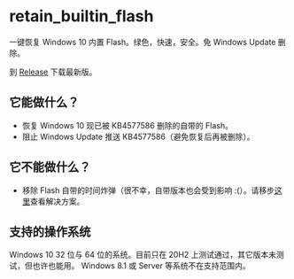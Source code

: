# retain_builtin_flash
 一键恢复 Windows 10 内置 Flash。绿色，快速，安全。免 Windows Update 删除。
 
 到 [Release](https://github.com/pokon548/retain_builtin_flash/releases) 下载最新版。
 
## 它能做什么？
- 恢复 Windows 10 现已被 KB4577586 删除的自带的 Flash。
- 阻止 Windows Update 推送 KB4577586（避免恢复后再被删除）。

## 它不能做什么？
- 移除 Flash 自带的时间炸弹（很不幸，自带版本也会受到影响 :(）。请移步[这里](https://github.com/KuromeSan/FlashPatcher/)查看解决方案。

## 支持的操作系统
Windows 10 32 位与 64 位的系统。目前只在 20H2 上测试通过，其它版本未测试，但也许也能用。
Windows 8.1 或 Server 等系统不在支持范围内。
